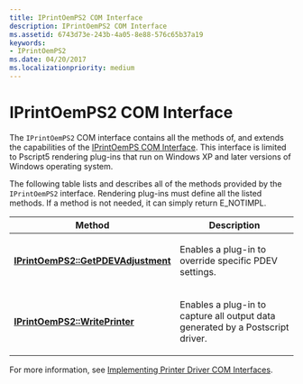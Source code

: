 ```yaml
---
title: IPrintOemPS2 COM Interface
description: IPrintOemPS2 COM Interface
ms.assetid: 6743d73e-243b-4a05-8e88-576c65b37a19
keywords:
- IPrintOemPS2
ms.date: 04/20/2017
ms.localizationpriority: medium
---
```


# IPrintOemPS2 COM Interface





The `IPrintOemPS2` COM interface contains all the methods of, and extends the capabilities of the [IPrintOemPS COM Interface](iprintoemps-com-interface.md). This interface is limited to Pscript5 rendering plug-ins that run on Windows XP and later versions of Windows operating system.

The following table lists and describes all of the methods provided by the `IPrintOemPS2` interface. Rendering plug-ins must define all the listed methods. If a method is not needed, it can simply return E\_NOTIMPL.

<table>
<colgroup>
<col width="50%" />
<col width="50%" />
</colgroup>
<thead>
<tr class="header">
<th>Method</th>
<th>Description</th>
</tr>
</thead>
<tbody>
<tr class="odd">
<td><p><a href="https://docs.microsoft.com/windows-hardware/drivers/ddi/prcomoem/nf-prcomoem-iprintoemps2-getpdevadjustment" data-raw-source="[&lt;strong&gt;IPrintOemPS2::GetPDEVAdjustment&lt;/strong&gt;](/windows-hardware/drivers/ddi/prcomoem/nf-prcomoem-iprintoemps2-getpdevadjustment)"><strong>IPrintOemPS2::GetPDEVAdjustment</strong></a></p></td>
<td><p>Enables a plug-in to override specific PDEV settings.</p></td>
</tr>
<tr class="even">
<td><p><a href="https://docs.microsoft.com/windows-hardware/drivers/ddi/prcomoem/nf-prcomoem-iprintoemps2-writeprinter" data-raw-source="[&lt;strong&gt;IPrintOemPS2::WritePrinter&lt;/strong&gt;](/windows-hardware/drivers/ddi/prcomoem/nf-prcomoem-iprintoemps2-writeprinter)"><strong>IPrintOemPS2::WritePrinter</strong></a></p></td>
<td><p>Enables a plug-in to capture all output data generated by a Postscript driver.</p></td>
</tr>
</tbody>
</table>

 

For more information, see [Implementing Printer Driver COM Interfaces](implementing-printer-driver-com-interfaces.md).

 

